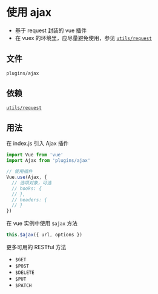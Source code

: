 # 使用 ajax

- 基于 request 封装的 vue 插件
- 在 vuex 的环境里，应尽量避免使用，参见 [`utils/request`](requst.md)

## 文件

`plugins/ajax`

## 依赖

[`utils/request`](requst.md)

## 用法

在 index.js 引入 Ajax 插件

``` js
import Vue from 'vue'
import Ajax from 'plugins/ajax'

// 使用插件
Vue.use(Ajax, {
  // 选项对象，可选
  // hooks: {
  // },
  // headers: {
  // }
})
```

在 vue 实例中使用 `$ajax` 方法

``` js
this.$ajax({ url, options })
```

更多可用的 RESTful 方法

- `$GET`
- `$POST`
- `$DELETE`
- `$PUT`
- `$PATCH`

